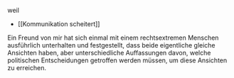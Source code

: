 weil
- [[Kommunikation scheitert]]

Ein Freund von mir hat sich einmal mit einem rechtsextremen Menschen ausführlich unterhalten und festgestellt, dass beide eigentliche gleiche Ansichten haben, aber unterschiedliche Auffassungen davon, welche politischen Entscheidungen getroffen werden müssen, um diese Ansichten zu erreichen.